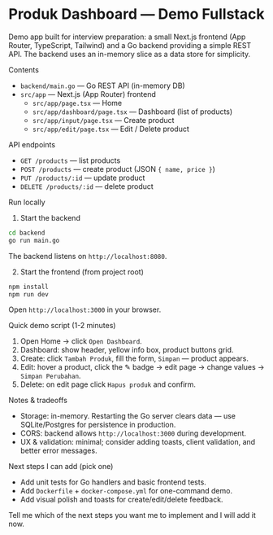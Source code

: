 # Produk Dashboard — Demo Fullstack

Demo app built for interview preparation: a small Next.js frontend (App Router, TypeScript, Tailwind) and a Go backend providing a simple REST API. The backend uses an in-memory slice as a data store for simplicity.

Contents

- `backend/main.go` — Go REST API (in-memory DB)
- `src/app` — Next.js (App Router) frontend
  - `src/app/page.tsx` — Home
  - `src/app/dashboard/page.tsx` — Dashboard (list of products)
  - `src/app/input/page.tsx` — Create product
  - `src/app/edit/page.tsx` — Edit / Delete product

API endpoints

- `GET /products` — list products
- `POST /products` — create product (JSON `{ name, price }`)
- `PUT /products/:id` — update product
- `DELETE /products/:id` — delete product

Run locally

1. Start the backend

```zsh
cd backend
go run main.go
```

The backend listens on `http://localhost:8080`.

2. Start the frontend (from project root)

```zsh
npm install
npm run dev
```

Open `http://localhost:3000` in your browser.

Quick demo script (1-2 minutes)

1. Open Home -> click `Open Dashboard`.
2. Dashboard: show header, yellow info box, product buttons grid.
3. Create: click `Tambah Produk`, fill the form, `Simpan` — product appears.
4. Edit: hover a product, click the ✎ badge -> edit page -> change values -> `Simpan Perubahan`.
5. Delete: on edit page click `Hapus produk` and confirm.

Notes & tradeoffs

- Storage: in-memory. Restarting the Go server clears data — use SQLite/Postgres for persistence in production.
- CORS: backend allows `http://localhost:3000` during development.
- UX & validation: minimal; consider adding toasts, client validation, and better error messages.

Next steps I can add (pick one)

- Add unit tests for Go handlers and basic frontend tests.
- Add `Dockerfile` + `docker-compose.yml` for one-command demo.
- Add visual polish and toasts for create/edit/delete feedback.

Tell me which of the next steps you want me to implement and I will add it now.
